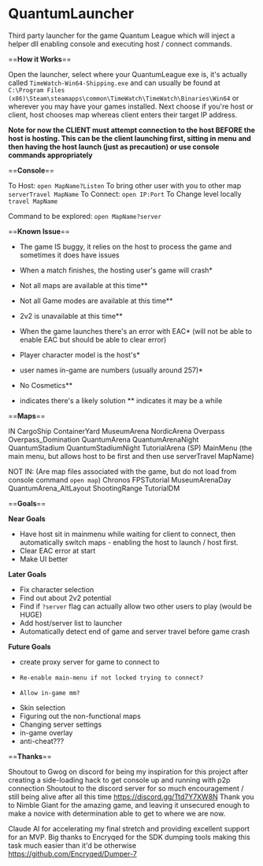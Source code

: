 # QuantumLauncher
Third party launcher for the game Quantum League which will inject a helper dll enabling console and executing host / connect commands.


==**How it Works**==


Open the launcher, select where your QuantumLeague exe is, it's actually called ```TimeWatch-Win64-Shipping.exe``` and can usually be found at ```C:\Program Files (x86)\Steam\steamapps\common\TimeWatch\TimeWatch\Binaries\Win64``` or wherever you may have your games installed.
Next choose if you're host or client, host chooses map whereas client enters their target IP address.


**Note for now the CLIENT must attempt connection to the host BEFORE the host is hosting. This can be the client launching first, sitting in menu and then having the host launch (just as precaution) or use console commands appropriately**


==**Console**==


To Host:
```open MapName?Listen```
To bring other user with you to other map
```serverTravel MapName```
To Connect:
```open IP:Port```
To Change level locally
```travel MapName```

Command to be explored:
```open MapName?server```


==**Known Issue**==


- The game IS buggy, it relies on the host to process the game and sometimes it does have issues

- When a match finishes, the hosting user's game will crash*
- Not all maps are available at this time**
- Not all Game modes are available at this time**
- 2v2 is unavailable at this time**
- When the game launches there's an error with EAC* (will not be able to enable EAC but should be able to clear error)
- Player character model is the host's*
- user names in-game are numbers (usually around 257)*
- No Cosmetics**

* indicates there's a likely solution
** indicates it may be a while


==**Maps**==


IN
CargoShip
ContainerYard
MuseumArena
NordicArena
Overpass
Overpass_Domination
QuantumArena
QuantumArenaNight
QuantumStadium
QuantumStadiumNight
TutorialArena (SP)
MainMenu (the main menu, but allows host to be first and then use serverTravel MapName)

NOT IN: (Are map files associated with the game, but do not load from console command ```open map```)
Chronos
FPSTutorial
MuseumArenaDay
QuantumArena_AltLayout
ShootingRange
TutorialDM


==**Goals**==


**Near Goals**
- Have host sit in mainmenu while waiting for client to connect, then automatically switch maps - enabling the host to launch / host first.
- Clear EAC error at start
- Make UI better

**Later Goals**
- Fix character selection
- Find out about 2v2 potential
- Find if ```?server``` flag can actually allow two other users to play (would be HUGE)
- Add host/server list to launcher
- Automatically detect end of game and server travel before game crash

**Future Goals**
- create proxy server for game to connect to
-     Re-enable main-menu if not locked trying to connect?
-     Allow in-game mm?
- Skin selection
- Figuring out the non-functional maps
- Changing server settings
- in-game overlay
- anti-cheat???


==**Thanks**==


Shoutout to Gwog on discord for being my inspiration for this project after creating a side-loading hack to get console up and running with p2p connection
Shoutout to the discord server for so much encouragement / still being alive after all this time https://discord.gg/Ttd7Y7XW8N
Thank you to Nimble Giant for the amazing game, and leaving it unsecured enough to make a novice with determination able to get to where we are now.

Claude AI for accelerating my final stretch and providing excellent support for an MVP.
Big thanks to Encryqed for the SDK dumping tools making this task much easier than it'd be otherwise https://github.com/Encryqed/Dumper-7
